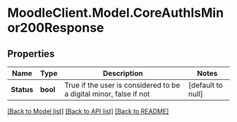# MoodleClient.Model.CoreAuthIsMinor200Response

## Properties

Name | Type | Description | Notes
------------ | ------------- | ------------- | -------------
**Status** | **bool** | True if the user is considered to be a digital minor,                     false if not | [default to null]

[[Back to Model list]](../README.md#documentation-for-models) [[Back to API list]](../README.md#documentation-for-api-endpoints) [[Back to README]](../README.md)

